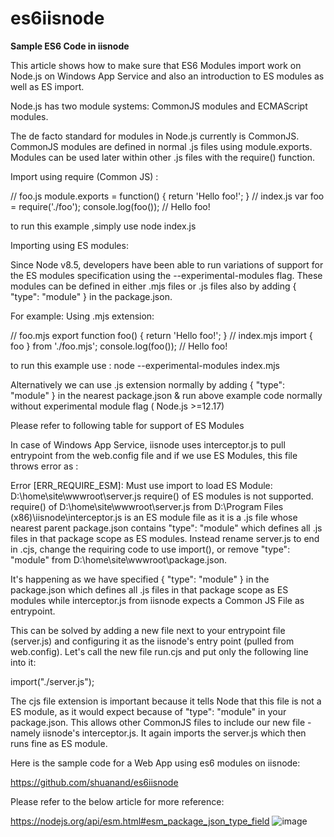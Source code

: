 # es6iisnode

<b>Sample ES6 Code in iisnode</b>

This article shows how to make sure that ES6 Modules import work on Node.js on Windows App Service and also an introduction to ES modules as well as ES import.

Node.js has two module systems: CommonJS modules and ECMAScript modules.

The de facto standard for modules in Node.js currently  is CommonJS. CommonJS modules are defined in normal .js files using module.exports. Modules can be used later within other .js files with the require() function.

Import using require (Common JS) :

// foo.js
module.exports = function() { 
  return 'Hello foo!';
}
// index.js
var foo = require('./foo');
console.log(foo()); // Hello foo!


 to run this example ,simply use node index.js

Importing using ES modules:

Since Node v8.5, developers have been able to run variations of support for the ES modules specification using the --experimental-modules flag. These modules can be defined in either .mjs files or .js files also by adding { "type": "module" } in the  package.json.

For example: Using .mjs extension:

// foo.mjs
export function foo() { 
  return 'Hello foo!'; 
}
// index.mjs
import { foo } from './foo.mjs';
console.log(foo()); // Hello foo!

to run this example use : node --experimental-modules index.mjs 

Alternatively we can use .js extension normally  by adding { "type": "module" } in the nearest package.json  & run above example code normally without experimental module flag ( Node.js >=12.17)

Please refer to following table for support of ES Modules 



 
In case of Windows App Service, iisnode uses interceptor.js to pull entrypoint from the web.config file and if we use ES Modules, this file throws error as :

Error [ERR_REQUIRE_ESM]: Must use import to load ES Module: D:\home\site\wwwroot\server.js
require() of ES modules is not supported.
require() of D:\home\site\wwwroot\server.js from D:\Program Files (x86)\iisnode\interceptor.js is an ES module file as it is a .js file whose nearest parent package.json contains "type": "module" which defines all .js files in that package scope as ES modules.
Instead rename server.js to end in .cjs, change the requiring code to use import(), or remove "type": "module" from D:\home\site\wwwroot\package.json.

It's happening as we have specified  { "type": "module" } in the  package.json which  defines all .js files in that package scope as ES modules while interceptor.js from iisnode expects a Common JS File as entrypoint. 

This can be solved by adding a new file next to your entrypoint file (server.js)  and configuring it as the iisnode's entry point (pulled from web.config). Let's call the new file run.cjs and put only the following line into it:

import("./server.js");


The cjs file extension is important because it tells Node that this file is not a ES module, as it would expect because of "type": "module" in your package.json. This allows other CommonJS files to include our new file - namely iisnode's interceptor.js. It again imports the server.js which then runs fine as ES module.

Here is the sample code for a Web App using es6 modules on iisnode:
 
https://github.com/shuanand/es6iisnode

Please refer to the below article for more reference:

https://nodejs.org/api/esm.html#esm_package_json_type_field
![image](https://user-images.githubusercontent.com/75124494/168859565-aee73650-8f9f-4de5-8810-143eae74bac8.png)


